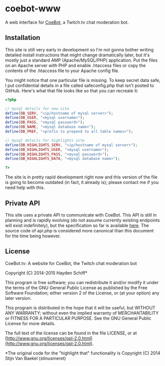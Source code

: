 # coebot-www
A web interface for [CoeBot](https://bitbucket.org/tucker_gardner/coebot), a Twitch.tv chat moderation bot.

## Installation
This site is still very early in development so I'm not gonna bother writing detailed install instructions that might change dramatically later, but it's mostly just a standard AMP (Apache/MySQL/PHP) application. Put the files on an Apache server with PHP and enable .htaccess files or copy the contents of the .htaccess file to your Apache config file.

You might notice that one particular file is missing. To keep secret data safe, I put confidential details in a file called safeconfig.php that isn't posted to GitHub. Here's what that file looks like so that you can recreate it:

```php
<?php

// mysql details for new site
define(DB_SERV, "<ip/hostname of mysql server>");
define(DB_USER, "<mysql username>");
define(DB_PASS, "<mysql password>");
define(DB_NAME, "<mysql database name>");
define(DB_PREF, "<prefix to prepend to all table names>");

// mysql details for highlights site
define(DB_HIGHLIGHTS_SERV, "<ip/hostname of mysql server>");
define(DB_HIGHLIGHTS_USER, "<mysql username>");
define(DB_HIGHLIGHTS_PASS, "<mysql password>");
define(DB_HIGHLIGHTS_DATA, "<mysql database name>");

?>
```

The site is in pretty rapid development right now and this version of the file is going to become outdated (in fact, it already is); please contact me if you need help with this.

## Private API
This site uses a private API to communicate with CoeBot. This API is still in planning and is rapidly evolving (do not assume currently existing endpoints will exist indefinitely), but the specification so far is available [here](https://docs.google.com/document/d/1tQNETtRvTuSdGKEep57yuO_8J_YfjS5J3--Q6vH0Rcc/edit?usp=sharing). The source code of api.php is considered more canonical than this document for the time being however.

## License
CoeBot.tv: A website for CoeBot, the Twitch chat moderation bot

Copyright (C) 2014-2015 Hayden Schiff*

This program is free software; you can redistribute it and/or
modify it under the terms of the GNU General Public License
as published by the Free Software Foundation; either version 2
of the License, or (at your option) any later version.

This program is distributed in the hope that it will be useful,
but WITHOUT ANY WARRANTY; without even the implied warranty of
MERCHANTABILITY or FITNESS FOR A PARTICULAR PURPOSE.  See the
GNU General Public License for more details.

The full text of the license can be found in the file LICENSE,
or at [http://www.gnu.org/licenses/gpl-2.0.html](http://www.gnu.org/licenses/gpl-2.0.html).

*The original code for the "highlight that" functionality is Copyright (C) 2014 Stijn Van Baekel (stinusmeret)
